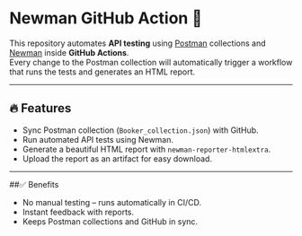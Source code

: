 # Newman GitHub Action 🚀

This repository automates **API testing** using [Postman](https://www.postman.com/) collections and [Newman](https://github.com/postmanlabs/newman) inside **GitHub Actions**.  
Every change to the Postman collection will automatically trigger a workflow that runs the tests and generates an HTML report.

---

## 🔥 Features
- Sync Postman collection (`Booker_collection.json`) with GitHub.
- Run automated API tests using Newman.
- Generate a beautiful HTML report with `newman-reporter-htmlextra`.
- Upload the report as an artifact for easy download.

---

##✅ Benefits
- No manual testing – runs automatically in CI/CD.
- Instant feedback with reports.
- Keeps Postman collections and GitHub in sync.
